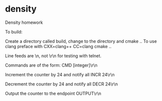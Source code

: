 # density
Density homework

To build:

Create a directory called build, change to the directory and cmake ..
To use clang preface with CXX=clang++ CC=clang cmake ..

Line feeds are \n, not \r\n for testing with telnet.

Commands are of the form:
CMD [integer]\r\n

Increment the counter by 24 and notify all
INCR 24\r\n

Decrement the counter by 24 and notify all
DECR 24\r\n

Output the counter to the endpoint
OUTPUT\r\n